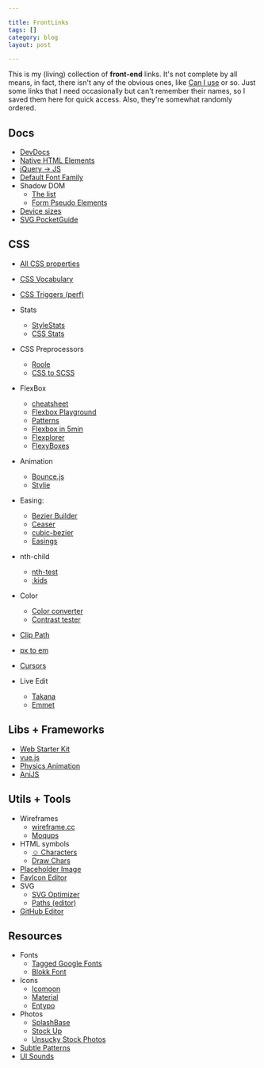 ```yaml
---

title: FrontLinks
tags: []
category: blog
layout: post

---
```


This is my (living) collection of __front-end__ links. It's not complete by all means, in fact, there isn't any of the obvious ones, like [Can I use](http://caniuse.com) or so. Just some links that I need occasionally but can't remember their names, so I saved them here for quick access. Also, they're somewhat randomly ordered.


## Docs

* [DevDocs](http://devdocs.io/)
* [Native HTML Elements](http://nativeformelements.com/)
* [jQuery -> JS](http://youmightnotneedjquery.com/)
* [Default Font Family](http://fontfamily.io/)
* Shadow DOM
  - [The list](https://gist.github.com/3759334)
  - [Form Pseudo Elements](http://tjvantoll.com/2013/04/15/list-of-pseudo-elements-to-style-form-controls/)
* [Device sizes](http://www.google.com/design/tool/devices/)
* [SVG PocketGuide](https://github.com/jonitrythall/svgpocketguide/blob/master/svgpocketguide.md)


## CSS

* [All CSS properties](http://ref.openweb.io/CSS/)
* [CSS Vocabulary](http://pumpula.net/p/apps/css-vocabulary/)
* [CSS Triggers (perf)](http://csstriggers.com/)

* Stats
  - [StyleStats](http://stylestats.org/)
  - [CSS Stats](http://cssstats.com/)

* CSS Preprocessors
  - [Roole](http://roole.org/)
  - [CSS to SCSS](http://sebastianpontow.de/css2compass/)

* FlexBox
  - [cheatsheet](http://jonibologna.com/flexbox-cheatsheet/)
  - [Flexbox Playground](https://scotch.io/demos/visual-guide-to-css3-flexbox-flexbox-playground)
  - [Patterns](http://webkit-flex.atomeye.com/)
  - [Flexbox in 5min](http://flexboxin5.com/)
  - [Flexplorer](http://bennettfeely.com/flexplorer/)
  - [FlexyBoxes](http://the-echoplex.net/flexyboxes/)

* Animation
  - [Bounce.js](http://bouncejs.com/)
  - [Stylie](http://jeremyckahn.github.io/stylie/)

* Easing:
  - [Bezier Builder](http://www.roblaplaca.com/examples/bezierBuilder/)
  - [Ceaser](http://matthewlein.com/ceaser/)
  - [cubic-bezier](http://cubic-bezier.com/)
  - [Easings](http://easings.net/)

* nth-child
  - [nth-test](http://nth-test.com/)
  - [:kids](http://codepen.io/RadLikeWhoa/full/cAJEo#tool)

* Color
  - [Color converter](http://briangrinstead.com/colorstash/)
  - [Contrast tester](http://jxnblk.com/colorable/demos/text/)

* [Clip Path](http://bennettfeely.com/clippy/)
* [px to em](http://matthewkosloski.me/labs/pixem/)
* [Cursors](http://chrisnager.github.io/cursors/)
* Live Edit
  - [Takana](http://usetakana.com/)
  - [Emmet](http://livestyle.emmet.io/)


## Libs + Frameworks

* [Web Starter Kit](https://developers.google.com/web/starter-kit/)
* [vue.js](http://vuejs.org/)
* [Physics Animation](http://impulse.luster.io/)
* [AniJS](http://anijs.github.io/)


## Utils + Tools

* Wireframes
  * [wireframe.cc](http://wireframe.cc/)
  * [Moqups](https://moqups.com/)
* HTML symbols
  * [☺ Characters](http://copypastecharacter.com/)
  * [Draw Chars](http://shapecatcher.com/)
* [Placeholder Image](http://placehold.it/)
* [FavIcon Editor](http://www.xiconeditor.com/)
* SVG
  * [SVG Optimizer](https://jakearchibald.github.io/svgomg/)
  * [Paths (editor)](http://jxnblk.com/paths/)
* [GitHub Editor](http://prose.io/)

## Resources

* Fonts
  - [Tagged Google Fonts](http://katydecorah.com/font-library/)
  - [Blokk Font](http://blokkfont.com)
* Icons
  - [Icomoon](http://icomoon.io/app/)
  - [Material](https://www.google.com/design/icons/)
  - [Entypo](http://entypo.com/characters/)
* Photos
  - [SplashBase](http://www.splashbase.co/)
  - [Stock Up](http://www.sitebuilderreport.com/stock-up)
  - [Unsucky Stock Photos](https://medium.com/design-ux/62ae4bcbe01b)
* [Subtle Patterns](http://subtlepatterns.com/)
* [UI Sounds](https://soundkit.io/)
